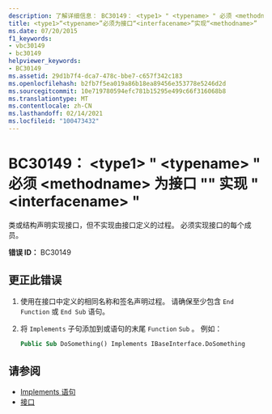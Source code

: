 ```yaml
---
description: 了解详细信息： BC30149： <type1> " <typename> " 必须 <methodname> 为接口 "" 实现 " <interfacename> "
title: <type1>“<typename>”必须为接口“<interfacename>”实现“<methodname>”
ms.date: 07/20/2015
f1_keywords:
- vbc30149
- bc30149
helpviewer_keywords:
- BC30149
ms.assetid: 29d1b7f4-dca7-478c-bbe7-c657f342c183
ms.openlocfilehash: b2fb7f5ea019a86b18ea89456e353778e5246d2d
ms.sourcegitcommit: 10e719780594efc781b15295e499c66f316068b8
ms.translationtype: MT
ms.contentlocale: zh-CN
ms.lasthandoff: 02/14/2021
ms.locfileid: "100473432"
---
```

# <a name="bc30149-type1typename-must-implement-methodname-for-interface-interfacename"></a>BC30149： \<type1> " \<typename> " 必须 \<methodname> 为接口 "" 实现 " \<interfacename> "

类或结构声明实现接口，但不实现由接口定义的过程。 必须实现接口的每个成员。

 **错误 ID：** BC30149

## <a name="to-correct-this-error"></a>更正此错误

1. 使用在接口中定义的相同名称和签名声明过程。 请确保至少包含 `End Function` 或 `End Sub` 语句。

2. 将 `Implements` 子句添加到或语句的末尾 `Function` `Sub` 。 例如：

    ```vb
    Public Sub DoSomething() Implements IBaseInterface.DoSomething
    ```

## <a name="see-also"></a>请参阅

- [Implements 语句](../statements/implements-statement.md)
- [接口](../../programming-guide/language-features/interfaces/index.md)

